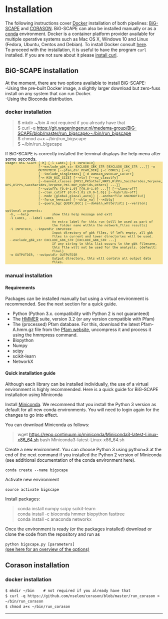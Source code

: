 

# Installation
The following instructions cover [Docker](https://www.docker.com/) installation of both pipelines: [BiG-SCAPE](#big-scape-installation) and [CORASON](#corason-installation). BiG-SCAPE can also be installed manually or as a [conda](https://conda.io/docs/) environment. Docker is a container platform provider available for multiple operative systems such as Mac OS X, Windows 10 and Linux (Fedora, Ubuntu, Centos and Debian). To install Docker consult [here](dockerInstall.md).  
To proceed with the installation, it is useful to have  the program `curl` installed. If you are not sure about it please [install curl](curlInstallation.md).  

## BiG-SCAPE installation  
At the moment, there are two options available to install BiG-SCAPE:  
-Using the pre-built Docker image, a slightly larger download but zero-fuss install on any system that can run Docker.  
-Using the Bioconda distribution.  

### docker installation     
> $ mkdir ~/bin    # not required if you already have that  
> $ curl -q https://git.wageningenur.nl/medema-group/BiG-SCAPE/blob/master/run_bigscape>~/bin/run_bigscape    
> $ chmod a+x ~/bin/run_bigscape    
> $ ~/bin/run_bigscape 

If BiG-SCAPE is correctly installed the terminal displays the help menu after some seconds.  
![bigscape help](images/bigscape_help.png)

### manual installation  
#### Requirements   
Packages can be installed manually but using a virtual environment is recommended. See the next section for a quick guide.  

* Python (Python 3.x. compatibility with Python 2 is not guaranteed)   
* The [HMMER](http://hmmer.org/) suite, version 3.2 (or any version compatible with Pfam)   
* The (processed) Pfam database. For this, download the latest Pfam-A.hmm.gz
file from the [Pfam website](ftp://ftp.ebi.ac.uk/pub/databases/Pfam/releases/), uncompress it and process it using the hmmpress command.  
* Biopython  
* Numpy  
* scipy  
* scikit-learn  
* NetworkX  

#### Quick installation guide  
  
Although each library can be installed individually, the use of a virtual environment is highly recommended. Here is a quick guide for BiG-SCAPE installation using Miniconda  

Install [Miniconda](https://conda.io/miniconda.html). We recommend that you install the Python 3 version as default for all new conda environments. You will need to login again for the changes to go into effect.  
  
You can download Miniconda as follows:  

> wget https://repo.continuum.io/miniconda/Miniconda3-latest-Linux-x86_64.sh
> bash Miniconda3-latest-Linux-x86_64.sh

Create a new environment. You can choose Python 3 using python=3 at the end of the next command if you installed the Python 2 version of Miniconda (see additional documentation of the conda environment here).

`conda create --name bigscape`  
  
Activate new environment  

`source activate bigscape`

Install packages:  

> conda install numpy scipy scikit-learn  
> conda install -c bioconda hmmer biopython fasttree  
> conda install -c anaconda networkx  

Once the environment is ready (or the packages installed) download or clone the code from the repository and run as

`python bigscape.py [parameters]`  
[(see here for an overview of the options)](https://git.wageningenur.nl/medema-group/BiG-SCAPE/wikis/parameters)     


## Corason installation   
### docker installation   
`$ mkdir ~/bin    # not required if you already have that`    
`$ curl -q https://github.com/nselem/corason/blob/master/run_corason > ~/bin/run_corason`    
`$ chmod a+x ~/bin/run_corason`    

----------------
